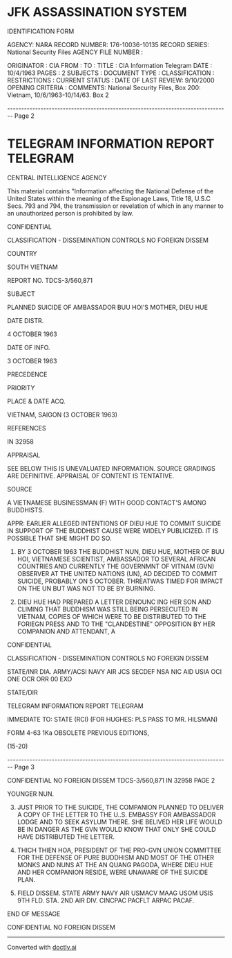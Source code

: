 # JFK ASSASSINATION SYSTEM
IDENTIFICATION FORM

AGENCY: NARA
RECORD NUMBER: 176-10036-10135
RECORD SERIES: National Security Files
AGENCY FILE NUMBER :

ORIGINATOR : CIA
FROM :
TO :
TITLE : CIA Information Telegram
DATE : 10/4/1963
PAGES : 2
SUBJECTS :
DOCUMENT TYPE :
CLASSIFICATION :
RESTRICTIONS :
CURRENT STATUS :
DATE OF LAST REVIEW: 9/10/2000
OPENING CRITERIA :
COMMENTS: National Security Files, Box 200: Vietnam, 10/6/1963-10/14/63. Box 2


-------------------------------------------------------------------------------- Page 2

# TELEGRAM INFORMATION REPORT TELEGRAM

CENTRAL INTELLIGENCE AGENCY

This material contains "Information affecting the National Defense of the United States within the meaning of the Espionage Laws, Title 18, U.S.C Secs. 793 and 794, the transmission or revelation of which in any manner to an unauthorized person is prohibited by law.

CONFIDENTIAL

CLASSIFICATION - DISSEMINATION CONTROLS
NO FOREIGN DISSEM

COUNTRY

SOUTH VIETNAM

REPORT NO. TDCS-3/560,871

SUBJECT

PLANNED SUICIDE OF AMBASSADOR
BUU HOI'S MOTHER, DIEU HUE

DATE DISTR.

4 OCTOBER 1963

DATE OF INFO.

3 OCTOBER 1963

PRECEDENCE

PRIORITY

PLACE & DATE ACQ.

VIETNAM, SAIGON (3 OCTOBER 1963)

REFERENCES

IN 32958

APPRAISAL

SEE BELOW
THIS IS UNEVALUATED INFORMATION. SOURCE GRADINGS ARE DEFINITIVE. APPRAISAL OF CONTENT IS TENTATIVE.

SOURCE

A VIETNAMESE BUSINESSMAN (F) WITH GOOD CONTACT'S AMONG BUDDHISTS.

APPR: EARLIER ALLEGED INTENTIONS OF DIEU HUE TO COMMIT SUICIDE IN SUPPORT OF THE BUDDHIST CAUSE WERE WIDELY PUBLICIZED. IT IS POSSIBLE THAT SHE MIGHT DO SO.

1. BY 3 OCTOBER 1963 THE BUDDHIST NUN, DIEU HUE, MOTHER OF BUU HOI, VIETNAMESE SCIENTIST, AMBASSADOR TO SEVERAL AFRICAN COUNTRIES AND CURRENTLY THE GOVERNMNT OF VITNAM (GVN) OBSERVER AT THE UNITED NATIONS (UN), AD DECIDED TO COMMIT SUICIDE, PROBABLY ON 5 OCTOBER. THREATWAS TIMED FOR IMPACT ON THE UN BUT WAS NOT TO BE BY BURNING.

2. DIEU HUE HAD PREPARED A LETTER DENOUNC ING HER SON AND CLIMING THAT BUDDHISM WAS STILL BEING PERSECUTED IN VIETNAM, COPIES OF WHICH WERE TO BE DISTRIBUTED TO THE FORIEGN PRESS AND TO THE "CLANDESTINE" OPPOSITION BY HER COMPANION AND ATTENDANT, A

CONFIDENTIAL

CLASSIFICATION - DISSEMINATION CONTROLS
NO FOREIGN DISSEM

STATE/INR DIA. ARMY/ACSI NAVY AIR JCS SECDEF NSA NIC AID USIA OCI ONE OCR ORR 00 EXO

STATE/DIR

TELEGRAM INFORMATION REPORT TELEGRAM

IMMEDIATE TO: STATE (RCI) (FOR HUGHES: PLS PASS TO MR. HILSMAN)

FORM 4-63 1Ka OBSOLETE PREVIOUS EDITIONS,

(15-20)


-------------------------------------------------------------------------------- Page 3

CONFIDENTIAL
NO FOREIGN DISSEM
TDCS-3/560,871
IN 32958
PAGE 2

YOUNGER NUN.

3. JUST PRIOR TO THE SUICIDE, THE COMPANION PLANNED TO DELIVER A COPY OF THE LETTER TO THE U..S. EMBASSY FOR AMBASSADOR LODGE AND TO SEEK ASYLUM THERE. SHE BELIVED HER LIFE WOULD BE IN DANGER AS THE GVN WOULD KNOW THAT ONLY SHE COULD HAVE DISTRIBUTED THE LETTER.

4. THICH THIEN HOA, PRESIDENT OF THE PRO-GVN UNION COMMITTEE FOR THE DEFENSE OF PURE BUDDHISM AND MOST OF THE OTHER MONKS AND NUNS AT THE AN QUANG PAGODA, WHERE DIEU HUE AND HER COMPANION RESIDE, WERE UNAWARE OF THE SUICIDE PLAN.

5. FIELD DISSEM. STATE ARMY NAVY AIR USMACV MAAG USOM USIS 9TH FLD. STA. 2ND AIR DIV. CINCPAC PACFLT ARPAC PACAF.

END OF MESSAGE

CONFIDENTIAL
NO FOREIGN DISSEM


---
Converted with [doctly.ai](https://doctly.ai)